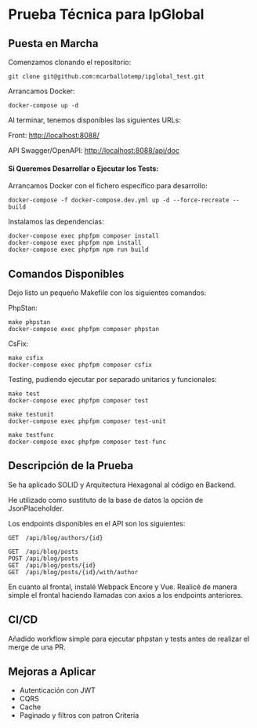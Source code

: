# Prueba Técnica para IpGlobal

## Puesta en Marcha

Comenzamos clonando el repositorio:

    git clone git@github.com:mcarballotemp/ipglobal_test.git

Arrancamos Docker:

    docker-compose up -d

Al terminar, tenemos disponibles las siguientes URLs:

Front: [http://localhost:8088/](http://localhost:8088/)

API Swagger/OpenAPI: [http://localhost:8088/api/doc](http://localhost:8088/api/doc)

#### Si Queremos Desarrollar o Ejecutar los Tests:

Arrancamos Docker con el fichero específico para desarrollo:

    docker-compose -f docker-compose.dev.yml up -d --force-recreate --build

Instalamos las dependencias:

    docker-compose exec phpfpm composer install
    docker-compose exec phpfpm npm install
    docker-compose exec phpfpm npm run build

## Comandos Disponibles

Dejo listo un pequeño Makefile con los siguientes comandos:

PhpStan:

    make phpstan
    docker-compose exec phpfpm composer phpstan

CsFix:

    make csfix
    docker-compose exec phpfpm composer csfix

Testing, pudiendo ejecutar por separado unitarios y funcionales:

    make test
    docker-compose exec phpfpm composer test

    make testunit
    docker-compose exec phpfpm composer test-unit

    make testfunc
    docker-compose exec phpfpm composer test-func

## Descripción de la Prueba

Se ha aplicado SOLID y Arquitectura Hexagonal al código en Backend. 

He utilizado como sustituto de la base de datos la opción de JsonPlaceholder.

Los endpoints disponibles en el API son los siguientes:

    GET  /api/blog/authors/{id}

    GET  /api/blog/posts
    POST /api/blog/posts
    GET  /api/blog/posts/{id}
    GET  /api/blog/posts/{id}/with/author

En cuanto al frontal, instalé Webpack Encore y Vue. 
Realicé de manera simple el frontal haciendo llamadas con axios a los endpoints anteriores.


## CI/CD

Añadido workflow simple para ejecutar phpstan y tests antes de realizar el merge de una PR.

## Mejoras a Aplicar

- Autenticación con JWT
- CQRS
- Cache
- Paginado y filtros con patron Criteria
